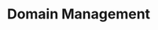 ---
home: true
heroText: Domain Management
heroImage: /images/logo.svg
title: Domain Management
actions: 
  - text: Search
    link: /vi/domains/Search
    type: secondary
  - text: Register
    link: /vi/domains/Register
    type: secondary
  - text: Settings
    link: /vi/domains/Settings
    type: secondary
  - text: Reverse
    link: /vi/domains/Reverse
    type: secondary
  - text: Subdomain
    link: /vi/domains/Subdomain
    type: secondary
  - text: Buy and sell
    link: /vi/domains/Opensea
    type: secondary
footer: Copyright © 2022 unit.domains All Rights Reserved.
---